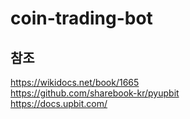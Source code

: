 # coin-trading-bot

## 참조
https://wikidocs.net/book/1665  
https://github.com/sharebook-kr/pyupbit  
https://docs.upbit.com/
